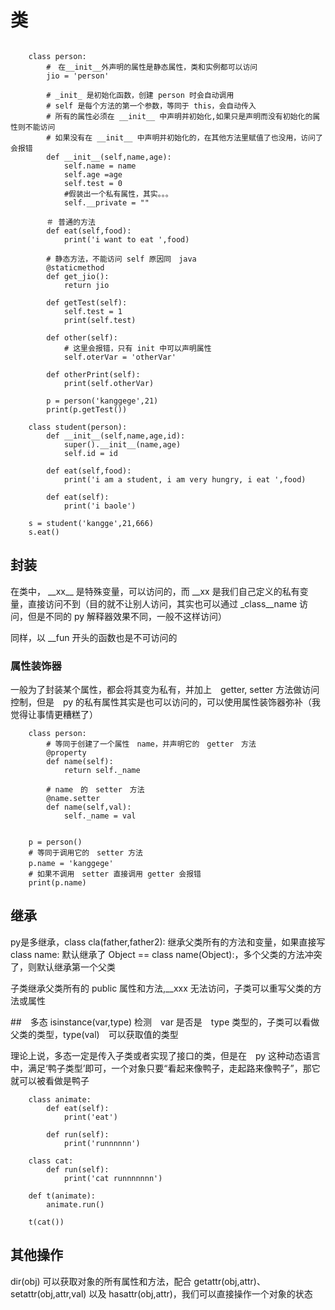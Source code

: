 
# 类
```

	class person:
		#　在__init__外声明的属性是静态属性，类和实例都可以访问
		jio = 'person'

		# _init_ 是初始化函数，创建 person 时会自动调用
		# self 是每个方法的第一个参数，等同于 this，会自动传入
		# 所有的属性必须在 __init__ 中声明并初始化,如果只是声明而没有初始化的属性则不能访问
		# 如果没有在 __init__ 中声明并初始化的，在其他方法里赋值了也没用，访问了会报错
		def __init__(self,name,age):
			self.name = name
			self.age =age
			self.test = 0
			#假装出一个私有属性，其实。。。
			self.__private = ""
		
		＃ 普通的方法
		def eat(self,food):
			print('i want to eat ',food)

		# 静态方法，不能访问 self 原因同　java
		@staticmethod
		def get_jio():
			return jio

		def getTest(self):
			self.test = 1
			print(self.test)
			
		def other(self):
			# 这里会报错，只有 init 中可以声明属性
			self.oterVar = 'otherVar'
		
		def otherPrint(self):
			print(self.otherVar)

		p = person('kanggege',21)
		print(p.getTest())
		
	class student(person):
		def __init__(self,name,age,id):
			super().__init__(name,age)
			self.id = id
	
		def eat(self,food):
			print('i am a student, i am very hungry, i eat ',food)
	
		def eat(self):
			print('i baole')
	
	s = student('kangge',21,666)
	s.eat()

```
## 封装
在类中， \_\_xx\_\_ 是特殊变量，可以访问的，而 __xx 是我们自己定义的私有变量，直接访问不到（目的就不让别人访问，其实也可以通过 _class__name 访问，但是不同的 py 解释器效果不同，一般不这样访问）

同样，以 __fun 开头的函数也是不可访问的

### 属性装饰器
一般为了封装某个属性，都会将其变为私有，并加上　getter, setter 方法做访问控制，但是　py 的私有属性其实是也可以访问的，可以使用属性装饰器弥补（我觉得让事情更糟糕了）
```
	class person:
		# 等同于创建了一个属性　name，并声明它的　getter　方法
		@property
		def name(self):
			return self._name

		# name　的　setter　方法
		@name.setter
		def name(self,val):
			self._name = val


	p = person()
	# 等同于调用它的　setter 方法
	p.name = 'kanggege'　
	# 如果不调用　setter 直接调用 getter 会报错
	print(p.name)
```

## 继承
py是多继承，class cla(father,father2): 继承父类所有的方法和变量，如果直接写 class name: 默认继承了 Object == class name(Object):，多个父类的方法冲突了，则默认继承第一个父类

子类继承父类所有的 public 属性和方法,__xxx 无法访问，子类可以重写父类的方法或属性

##　多态
isinstance(var,type) 检测　var 是否是　type 类型的，子类可以看做父类的类型，type(val)　可以获取值的类型

理论上说，多态一定是传入子类或者实现了接口的类，但是在　py 这种动态语言中，满足‘鸭子类型’即可，一个对象只要“看起来像鸭子，走起路来像鸭子”，那它就可以被看做是鸭子

```
	class animate:
		def eat(self):
			print('eat')
		
		def run(self):
			print('runnnnnn')

	class cat:
		def run(self):
			print('cat runnnnnnn')

	def t(animate):
		animate.run()

	t(cat())
```

## 其他操作
dir(obj) 可以获取对象的所有属性和方法，配合 getattr(obj,attr)、setattr(obj,attr,val) 以及 hasattr(obj,attr)，我们可以直接操作一个对象的状态